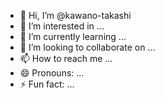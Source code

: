 - 👋 Hi, I’m @kawano-takashi
- 👀 I’m interested in ...
- 🌱 I’m currently learning ...
- 💞️ I’m looking to collaborate on ...
- 📫 How to reach me ...
- 😄 Pronouns: ...
- ⚡ Fun fact: ...

<!---
kawano-takashi/kawano-takashi is a ✨ special ✨ repository because its `README.md` (this file) appears on your GitHub profile.
You can click the Preview link to take a look at your changes.
--->
